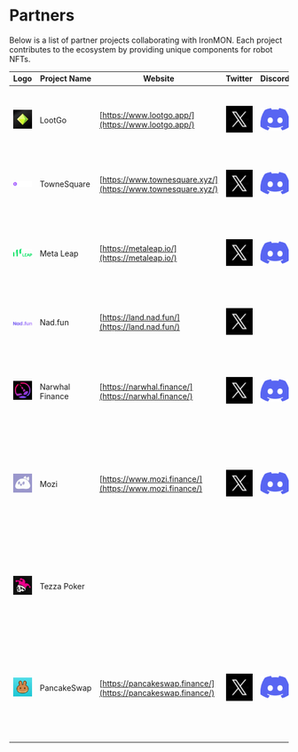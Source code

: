 # Partners

Below is a list of partner projects collaborating with IronMON. Each project contributes to the ecosystem by providing unique components for robot NFTs.

| Logo | Project Name | Website | Twitter | Discord | Description |
|------|--------------|---------|---------|---------|-------------|
| ![LootGo Logo](/img/lootgo-logo.png) | LootGo | [https://www.lootgo.app/](https://www.lootgo.app/) | [![Twitter Icon](/img/x-logo.png)](https://x.com/lootgoapp) | [![Discord Icon](/img/discord-logo.png)](https://discord.gg/JPGuznqJf2) | LootGo is a Web3 game where players can enjoy adventures and earn rewards. |  
| ![TowneSquare Logo](/img/townsquare-logo.png) | TowneSquare | [https://www.townesquare.xyz/](https://www.townesquare.xyz/) | [![Twitter Icon](/img/x-logo.png)](https://x.com/TowneSquarexyz) | [![Discord Icon](/img/discord-logo.png)](https://discord.gg/townesquare) | TowneSquare is a dApp that simplifies onboarding for Web3 users. |
| ![Meta Leap Logo](/img/metaleap-logo.png) | Meta Leap | [https://metaleap.io/](https://metaleap.io/) | [![Twitter Icon](/img/x-logo.png)](https://x.com/MetaLeap_io) | [![Discord Icon](/img/discord-logo.png)](https://discord.gg/tNAFtgMy) | Meta Leap is a metaverse platform offering virtual reality experiences and interactions. |
| ![Nad.fun Logo](/img/naddotfun-logo.png) | Nad.fun | [https://land.nad.fun/](https://land.nad.fun/) | [![Twitter Icon](/img/x-logo.png)](https://x.com/naddotfun) | | Nad.fun is a platform for buying and selling land NFTs in the metaverse. |
| ![Narwhal Finance Logo](/img/narwhal-logo.png) | Narwhal Finance | [https://narwhal.finance/](https://narwhal.finance/) | [![Twitter Icon](/img/x-logo.png)](https://x.com/Narwhal_Finance) | [![Discord Icon](/img/discord-logo.png)](https://discord.com/invite/bzTQuxr3ME) | Narwhal Finance is a decentralized exchange and liquidity protocol on the blockchain. |
| ![Mozi Logo](/img/mozi-logo.png) | Mozi | [https://www.mozi.finance/](https://www.mozi.finance/) | [![Twitter Icon](/img/x-logo.png)](https://x.com/mozifinance) | [![Discord Icon](/img/discord-logo.png)](https://discord.gg/mozifinance) | Mozi Finance is a decentralized yield farming and staking platform where users can earn passive income from crypto assets. |
| ![Tezza Poker Logo](/img/tezzapoker-logo.png) | Tezza Poker | | | | Tezza Poker is a poker game dApp on the Monad testnet, allowing users to play and interact with the community. |
| ![PancakeSwap Logo](/img/pancake-logo.png) | PancakeSwap | [https://pancakeswap.finance/](https://pancakeswap.finance/) | [![Twitter Icon](/img/x-logo.png)](https://x.com/PancakeSwap) | [![Discord Icon](/img/discord-logo.png)](https://discord.gg/pancakeswap) | PancakeSwap is a decentralized exchange on the BNB Chain, offering swap, staking, and yield farming services. |

